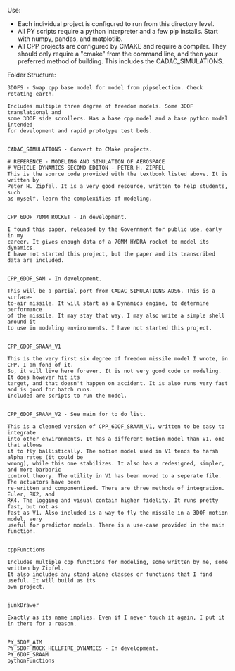 
Use:
- Each individual project is configured to run from this directory level.
- All PY scripts require a python interpreter and a few pip installs.
Start with numpy, pandas, and matplotlib.
- All CPP projects are configured by CMAKE and require a compiler.
They should only require a "cmake" from the command line, and then your preferred
method of building. This includes the CADAC_SIMULATIONS.

Folder Structure:

	3DOFS - Swap cpp base model for model from pipselection. Check rotating earth.

	Includes multiple three degree of freedom models. Some 3DOF translational and
	some 3DOF side scrollers. Has a base cpp model and a base python model intended
	for development and rapid prototype test beds.


	CADAC_SIMULATIONS - Convert to CMake projects.

	# REFERENCE - MODELING AND SIMULATION OF AEROSPACE
	# VEHICLE DYNAMICS SECOND EDITON - PETER H. ZIPFEL
	This is the source code provided with the textbook listed above. It is written by
	Peter H. Zipfel. It is a very good resource, written to help students, such
	as myself, learn the complexities of modeling.


	CPP_6DOF_70MM_ROCKET - In development.

	I found this paper, released by the Government for public use, early in my
	career. It gives enough data of a 70MM HYDRA rocket to model its dynamics.
	I have not started this project, but the paper and its transcribed data are included.


	CPP_6DOF_SAM - In development.

	This will be a partial port from CADAC_SIMULATIONS ADS6. This is a surface-
	to-air missile. It will start as a Dynamics engine, to determine performance
	of the missile. It may stay that way. I may also write a simple shell around it
	to use in modeling environments. I have not started this project.


	CPP_6DOF_SRAAM_V1

	This is the very first six degree of freedom missile model I wrote, in CPP. I am fond of it.
	So, it will live here forever. It is not very good code or modeling. It does however hit its
	target, and that doesn't happen on accident. It is also runs very fast and is good for batch runs.
	Included are scripts to run the model.


	CPP_6DOF_SRAAM_V2 - See main for to do list.

	This is a cleaned version of CPP_6DOF_SRAAM_V1, written to be easy to integrate
	into other environments. It has a different motion model than V1, one that allows
	it to fly ballistically. The motion model used in V1 tends to harsh alpha rates (it could be
	wrong), while this one stabilizes. It also has a redesigned, simpler, and more barbaric
	control theory. The utility in V1 has been moved to a seperate file. The actuators have been 
	re-written and componentized. There are three methods of integration. Euler, RK2, and
	RK4. The logging and visual contain higher fidelity. It runs pretty fast, but not as
	fast as V1. Also included is a way to fly the missile in a 3DOF motion model, very
	useful for predictor models. There is a use-case provided in the main function.


	cppFunctions

	Includes multiple cpp functions for modeling, some written by me, some written by Zipfel.
	It also includes any stand alone classes or functions that I find useful. It will build as its
	own project.


	junkDrawer

	Exactly as its name implies. Even if I never touch it again, I put it in there for a reason.


	PY_5DOF_AIM
	PY_5DOF_MOCK_HELLFIRE_DYNAMICS - In development.
	PY_6DOF_SRAAM
	pythonFunctions






















